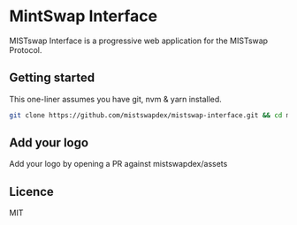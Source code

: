 # MintSwap Interface

MISTswap Interface is a progressive web application for the MISTswap Protocol.

## Getting started

This one-liner assumes you have git, nvm & yarn installed.

```sh
git clone https://github.com/mistswapdex/mistswap-interface.git && cd mistswap-interface && nvm use && yarn && yarn dev
```

## Add your logo

Add your logo by opening a PR against mistswapdex/assets

## Licence

MIT
